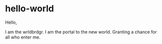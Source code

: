 # hello-world






Hello,

I am the wrldbrdgr. I am the portal to the new world. 
Granting a chance for all who enter me.
